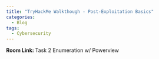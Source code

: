 ```yaml
---
title: "TryHackMe Walkthough - Post-Exploitation Basics"
categories:
  - Blog
tags:
  - Cybersecurity
---
```

<strong> Room Link: </strong> 
Task 2  Enumeration w/ Powerview
